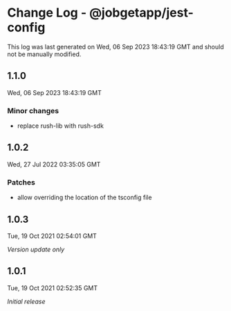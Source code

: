 # Change Log - @jobgetapp/jest-config

This log was last generated on Wed, 06 Sep 2023 18:43:19 GMT and should not be manually modified.

## 1.1.0
Wed, 06 Sep 2023 18:43:19 GMT

### Minor changes

- replace rush-lib with rush-sdk

## 1.0.2
Wed, 27 Jul 2022 03:35:05 GMT

### Patches

- allow overriding the location of the tsconfig file

## 1.0.3
Tue, 19 Oct 2021 02:54:01 GMT

_Version update only_

## 1.0.1
Tue, 19 Oct 2021 02:52:35 GMT

_Initial release_

